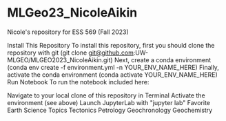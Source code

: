 # MLGeo23_NicoleAikin

Nicole's repository for ESS 569 (Fall 2023)

Install This Repository
To install this repository, first you should clone the repository with git (git clone git@github.com:UW-MLGEO/MLGEO2023_NicoleAikin.git)
Next, create a conda environment (conda env create -f environment.yml -n YOUR_ENV_NAME_HERE)
Finally, activate the conda environment (conda activate YOUR_ENV_NAME_HERE)
Run Notebook
To run the notebook included here:

Navigate to your local clone of this repository in Terminal
Activate the environment (see above)
Launch JupyterLab with "jupyter lab"
Favorite Earth Science Topics
Tectonics
Petrology
Geochronology
Geochemistry
